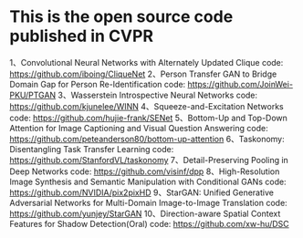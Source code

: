 # This is the open source code published in CVPR
1、Convolutional Neural Networks with Alternately Updated Clique
     code: https://github.com/iboing/CliqueNet
2、Person Transfer GAN to Bridge Domain Gap for Person Re-Identification
     code: https://github.com/JoinWei-PKU/PTGAN
3、Wasserstein Introspective Neural Networks
     code: https://github.com/kjunelee/WINN
4、Squeeze-and-Excitation Networks
     code: https://github.com/hujie-frank/SENet
5、Bottom-Up and Top-Down Attention for Image Captioning and Visual Question Answering
     code: https://github.com/peteanderson80/bottom-up-attention
6、Taskonomy: Disentangling Task Transfer Learning
     code: https://github.com/StanfordVL/taskonomy
7、Detail-Preserving Pooling in Deep Networks
     code: https://github.com/visinf/dpp
8、High-Resolution Image Synthesis and Semantic Manipulation with Conditional GANs
     code: https://github.com/NVIDIA/pix2pixHD
9、StarGAN: Unified Generative Adversarial Networks for Multi-Domain Image-to-Image Translation
     code: https://github.com/yunjey/StarGAN
10、Direction-aware Spatial Context Features for Shadow Detection(Oral)
     code: https://github.com/xw-hu/DSC
